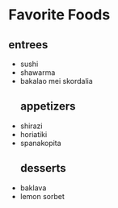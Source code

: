 
Favorite Foods
================
## entrees
+ sushi
+ shawarma
+ bakalao mei skordalia
	## appetizers
+ shirazi
+ horiatiki
+ spanakopita
	## desserts 
+ baklava
+ lemon sorbet

